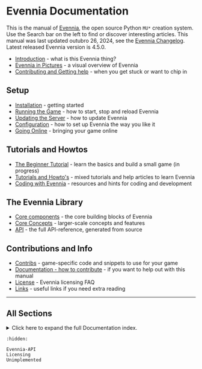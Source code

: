 # Evennia Documentation

This is the manual of [Evennia](https://www.evennia.com), the open source Python `MU*` creation system. Use the Search bar on the left to find or discover interesting articles. This manual was last updated outubro 26, 2024, see the [Evennia Changelog](Coding/Changelog.md). Latest released Evennia version is 4.5.0.

- [Introduction](./Evennia-Introduction.md) - what is this Evennia thing?
- [Evennia in Pictures](./Evennia-In-Pictures.md) - a visual overview of Evennia
- [Contributing and Getting help](./Contributing.md) - when you get stuck or want to chip in

## Setup

- [Installation](Setup/Setup-Overview.md#installation-and-running) - getting started
- [Running the Game](Setup/Running-Evennia.md)  - how to start, stop and reload Evennia
- [Updating the Server](Setup/Updating-Evennia.md) - how to update Evennia
- [Configuration](Setup/Setup-Overview.md#configuration) - how to set up Evennia the way you like it
- [Going Online](Setup/Setup-Overview.md#going-online) - bringing your game online

## Tutorials and Howtos

- [The Beginner Tutorial](Howtos/Beginner-Tutorial/Beginner-Tutorial-Overview.md) - learn the basics and build a small game (in progress)
- [Tutorials and Howto's](Howtos/Howtos-Overview.md#how-tos) - mixed tutorials and help articles to learn Evennia
- [Coding with Evennia](Coding/Coding-Overview.md) - resources and hints for coding and development

## The Evennia Library

- [Core components](Components/Components-Overview.md) - the core building blocks of Evennia
- [Core Concepts](Concepts/Concepts-Overview.md) - larger-scale concepts and features
- [API](./Evennia-API.md) - the full API-reference, generated from source

## Contributions and Info

- [Contribs](Contribs/Contribs-Overview.md) - game-specific code and snippets to use for your game
- [Documentation - how to contribute](./Contributing-Docs.md) - if you want to help out with this manual
- [License](./Licensing.md) - Evennia licensing FAQ
- [Links](./Links.md) - useful links if you need extra reading

----

## All Sections

<details>
<summary>
    Click here to expand the full Documentation index.
</summary>

```{toctree}
:maxdepth: 3

Evennia-Introduction
Evennia-In-Pictures
Setup/Running-Evennia
Setup/Updating-Evennia
Setup/Setup-Overview

Howtos/Howtos-Overview
Components/Components-Overview
Concepts/Concepts-Overview
Coding/Coding-Overview
Contribs/Contribs-Overview
Contributing
Contributing-Docs
Licensing
Links

```
</details>


```{toctree}
:hidden:

Evennia-API
Licensing
Unimplemented

```
